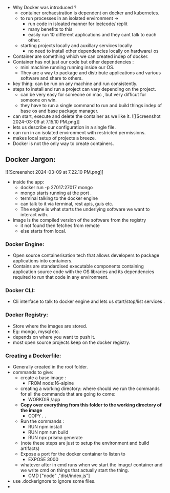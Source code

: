 - Why Docker was introduced ?
	- container orchaestration is dependent on docker and kubernetes.
	- to run processes in an isolated environment -> 
		- run code in isloated manner for leetcode/ replit
		- many benefits to this
		- easily run 10 different applications and they cant talk to each other.
	- starting projects locally and auxillary services locally
		- no need to install other dependencies locally on hardware/ os
- Container are something which we can created indep  of docker.
- Container has not just our code but other dependencies :
	- mini machine running running inside our OS.
	- They are a way to package and distribute applications and various software and share to others.
- key thing: can be run on any machine and run consistently.
- steps to install and run a project can vary depending on the project.
	- can be very easy for someone on mac , but very difficut for someone on win.
	- they have to run a single command to run and build things indep of base os and base package manager.
- can start, execute and delete the container as we like it. ![[Screenshot 2024-03-09 at 7.15.10 PM.png]]
- lets us describe our configuration in a single file.
- can run in an isolated environment with restricted permissions.
- makes local setup of projects a breeze.
- Docker is not the only way to create containers.
## Docker Jargon:
![[Screenshot 2024-03-09 at 7.22.10 PM.png]]
- inside the app:
	- docker run -p 27017:27017 mongo
	- mongo starts running at the port .
	- terminal talking to the docker engine
	- can talk to it via terminal, rest apis, guis etc.
	- The engine is what starts the underlying software we want to interact with.
- image is the compiled version of the software from the registry 
	- it not found then fetches from remote 
	- else starts from local.
### Docker Engine:
- Open source containerisation tech that allows developers to package applications into containers.
- Contains are standardised executable components containing application source code with the OS libraries and its dependencies required to run that code in any environment.
### Docker CLI:
- Cli interface to talk to docker engine and lets us start/stop/list services .
### Docker Registry:
- Store where the images are stored.
- Eg: mongo, mysql etc.
- depends on where you want to push it.
- most open source projects keep on the docker registry.





### Creating a Dockerfile:
- Generally created in the root folder.
- commands to give:
	- create a base image :
		- FROM node:16-alpine
	- creating a working directory: where should we run the commands for all the commands that are going to come:
		- WORKDIR /app
	- **Copy over everything from this folder to the working directory of the image**
		- COPY . . 
	- Run the commands :
		- RUN npm install
		- RUN npm run build 
		- RUN npx prisma generate 
	- (note these steps are just to setup the environment and build artifacts)
	- Expose a port for the docker container to listen to 
		- EXPOSE 3000
	- whatever after in cmd runs when we start the image/ container and we write cmd on things that actually start the thing.
		- CMD ["node" ,"dist/index.js"]
- use .dockerignore to ignore some files.
- 